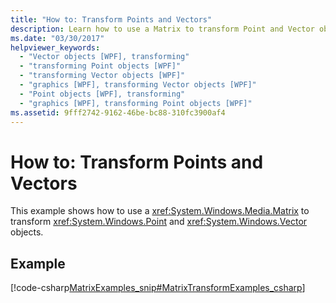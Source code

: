 ```yaml
---
title: "How to: Transform Points and Vectors"
description: Learn how to use a Matrix to transform Point and Vector objects.
ms.date: "03/30/2017"
helpviewer_keywords: 
  - "Vector objects [WPF], transforming"
  - "transforming Point objects [WPF]"
  - "transforming Vector objects [WPF]"
  - "graphics [WPF], transforming Vector objects [WPF]"
  - "Point objects [WPF], transforming"
  - "graphics [WPF], transforming Point objects [WPF]"
ms.assetid: 9fff2742-9162-46be-bc88-310fc3900af4
---
```

# How to: Transform Points and Vectors
This example shows how to use a <xref:System.Windows.Media.Matrix> to transform <xref:System.Windows.Point> and <xref:System.Windows.Vector> objects.  
  
## Example  
 [!code-csharp[MatrixExamples_snip#MatrixTransformExamples_csharp](~/samples/snippets/csharp/VS_Snippets_Wpf/MatrixExamples_snip/CSharp/MatrixExample.cs#matrixtransformexamples_csharp)]
